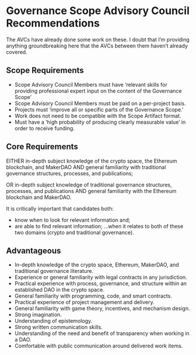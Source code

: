 # Governance Scope Advisory Council Recommendations

The AVCs have already done some work on these. I doubt that I’m providing anything groundbreaking here that the AVCs between them haven’t already covered.

## Scope Requirements
* Scope Advisory Council Members must have ‘relevant skills for providing professional expert input on the content of the Governance Scope’
* Scope Advisory Council Members must be paid on a per-project basis.
* Projects must ‘improve all or specific parts of the Governance Scope.’
* Work does not need to be compatible with the Scope Artifact format.
* Must have a ‘high probability of producing clearly measurable value’ in order to receive funding. 


## Core Requirements
EITHER in-depth subject knowledge of the crypto space, the Ethereum blockchain, and MakerDAO AND general familiarity with traditional governance structures, processes, and publications;

OR in-depth subject knowledge of traditional governance structures, processes, and publications AND general familiarity with the Ethereum blockchain and MakerDAO.

It is critically important that candidates both:
* know when to look for relevant information and;
* are able to find relevant information;
…when it relates to both of these two domains (crypto and traditional governance).


## Advantageous
* In-depth knowledge of the crypto space, Ethereum, MakerDAO, and traditional governance literature.
* Experience or general familiarity with legal contracts in any jurisdiction.
* Practical experience with process, governance, and structure within an established DAO in the crypto space.
* General familiarity with programming, code, and smart contracts.
* Practical experience of project management and delivery.
* General familiarity with game theory, incentives, and mechanism design.
* Strong imagination.
* Understanding of epistemology. 
* Strong written communication skills.
* Understanding of the need and benefit of transparency when working in a DAO.
* Comfortable with public communication around delivered work items.